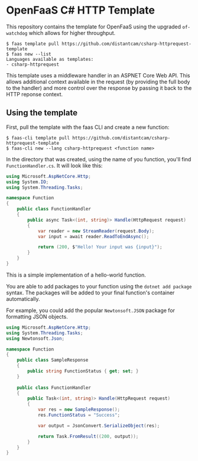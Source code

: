 # OpenFaaS C# HTTP Template

This repository contains the template for OpenFaaS using the upgraded `of-watchdog` which allows for higher throughput.

```
$ faas template pull https://github.com/distantcam/csharp-httprequest-template
$ faas new --list
Languages available as templates:
- csharp-httprequest

```

This template uses a middleware handler in an ASPNET Core Web API. This allows additional context available in the request (by providing the full body to the handler) and more control over the response by passing it back to the HTTP reponse context.

## Using the template
First, pull the template with the faas CLI and create a new function:

```
$ faas-cli template pull https://github.com/distantcam/csharp-httprequest-template
$ faas-cli new --lang csharp-httprequest <function name>
```

In the directory that was created, using the name of you function, you'll find `FunctionHandler.cs`. It will look like this:

``` csharp
using Microsoft.AspNetCore.Http;
using System.IO;
using System.Threading.Tasks;

namespace Function
{
    public class FunctionHandler
    {
        public async Task<(int, string)> Handle(HttpRequest request)
        {
            var reader = new StreamReader(request.Body);
            var input = await reader.ReadToEndAsync();

            return (200, $"Hello! Your input was {input}");
        }
    }
}
```

This is a simple implementation of a hello-world function. 

You are able to add packages to your function using the `dotnet add package` syntax. The packages will be added to your final function's container automatically.

For example, you could add the popular `Newtonsoft.JSON` package for formatting JSON objects.

```csharp
using Microsoft.AspNetCore.Http;
using System.Threading.Tasks;
using Newtonsoft.Json;

namespace Function
{
    public class SampleResponse
    {
        public string FunctionStatus { get; set; }
    }
    
    public class FunctionHandler
    {
        public Task<(int, string)> Handle(HttpRequest request)
        {
            var res = new SampleResponse();
            res.FunctionStatus = "Success";

            var output = JsonConvert.SerializeObject(res);

            return Task.FromResult((200, output));
        }
    }
}
```